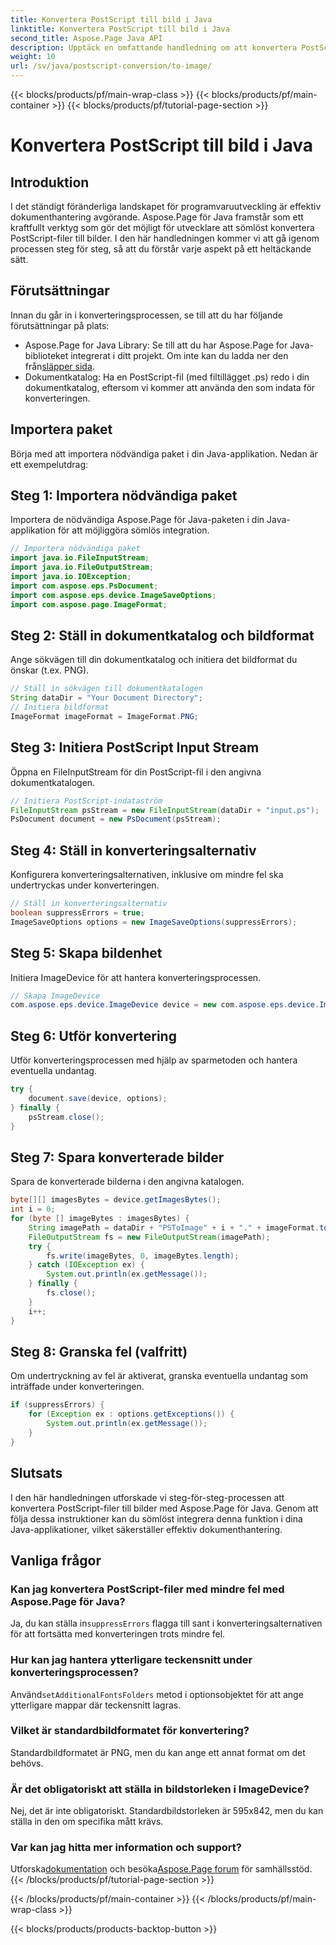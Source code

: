 ```yaml
---
title: Konvertera PostScript till bild i Java
linktitle: Konvertera PostScript till bild i Java
second_title: Aspose.Page Java API
description: Upptäck en omfattande handledning om att konvertera PostScript till bilder i Java med Aspose.Page. Steg-för-steg-guide, vanliga frågor och viktiga förutsättningar ingår.
weight: 10
url: /sv/java/postscript-conversion/to-image/
---
```


{{< blocks/products/pf/main-wrap-class >}}
{{< blocks/products/pf/main-container >}}
{{< blocks/products/pf/tutorial-page-section >}}

# Konvertera PostScript till bild i Java

## Introduktion
I det ständigt föränderliga landskapet för programvaruutveckling är effektiv dokumenthantering avgörande. Aspose.Page för Java framstår som ett kraftfullt verktyg som gör det möjligt för utvecklare att sömlöst konvertera PostScript-filer till bilder. I den här handledningen kommer vi att gå igenom processen steg för steg, så att du förstår varje aspekt på ett heltäckande sätt.
## Förutsättningar
Innan du går in i konverteringsprocessen, se till att du har följande förutsättningar på plats:
-  Aspose.Page for Java Library: Se till att du har Aspose.Page for Java-biblioteket integrerat i ditt projekt. Om inte kan du ladda ner den från[släpper sida](https://releases.aspose.com/page/java/).
- Dokumentkatalog: Ha en PostScript-fil (med filtillägget .ps) redo i din dokumentkatalog, eftersom vi kommer att använda den som indata för konverteringen.
## Importera paket
Börja med att importera nödvändiga paket i din Java-applikation. Nedan är ett exempelutdrag:
## Steg 1: Importera nödvändiga paket
Importera de nödvändiga Aspose.Page för Java-paketen i din Java-applikation för att möjliggöra sömlös integration.
```java
// Importera nödvändiga paket
import java.io.FileInputStream;
import java.io.FileOutputStream;
import java.io.IOException;
import com.aspose.eps.PsDocument;
import com.aspose.eps.device.ImageSaveOptions;
import com.aspose.page.ImageFormat;

```
## Steg 2: Ställ in dokumentkatalog och bildformat
Ange sökvägen till din dokumentkatalog och initiera det bildformat du önskar (t.ex. PNG).
```java
// Ställ in sökvägen till dokumentkatalogen
String dataDir = "Your Document Directory";
// Initiera bildformat
ImageFormat imageFormat = ImageFormat.PNG;
```
## Steg 3: Initiera PostScript Input Stream
Öppna en FileInputStream för din PostScript-fil i den angivna dokumentkatalogen.
```java
// Initiera PostScript-indataström
FileInputStream psStream = new FileInputStream(dataDir + "input.ps");
PsDocument document = new PsDocument(psStream);
```
## Steg 4: Ställ in konverteringsalternativ
Konfigurera konverteringsalternativen, inklusive om mindre fel ska undertryckas under konverteringen.
```java
// Ställ in konverteringsalternativ
boolean suppressErrors = true;
ImageSaveOptions options = new ImageSaveOptions(suppressErrors);
```
## Steg 5: Skapa bildenhet
Initiera ImageDevice för att hantera konverteringsprocessen.
```java
// Skapa ImageDevice
com.aspose.eps.device.ImageDevice device = new com.aspose.eps.device.ImageDevice();
```
## Steg 6: Utför konvertering
Utför konverteringsprocessen med hjälp av sparmetoden och hantera eventuella undantag.
```java
try {
    document.save(device, options);
} finally {
    psStream.close();
}
```
## Steg 7: Spara konverterade bilder
Spara de konverterade bilderna i den angivna katalogen.
```java
byte[][] imagesBytes = device.getImagesBytes();
int i = 0;
for (byte [] imageBytes : imagesBytes) {
    String imagePath = dataDir + "PSToImage" + i + "." + imageFormat.toString().toLowerCase();
    FileOutputStream fs = new FileOutputStream(imagePath);
    try {
        fs.write(imageBytes, 0, imageBytes.length);
    } catch (IOException ex) {
        System.out.println(ex.getMessage());
    } finally {
        fs.close();
    }
    i++;
}
```
## Steg 8: Granska fel (valfritt)
Om undertryckning av fel är aktiverat, granska eventuella undantag som inträffade under konverteringen.
```java
if (suppressErrors) {
    for (Exception ex : options.getExceptions()) {
        System.out.println(ex.getMessage());
    }
}
```
## Slutsats
I den här handledningen utforskade vi steg-för-steg-processen att konvertera PostScript-filer till bilder med Aspose.Page för Java. Genom att följa dessa instruktioner kan du sömlöst integrera denna funktion i dina Java-applikationer, vilket säkerställer effektiv dokumenthantering.
## Vanliga frågor
### Kan jag konvertera PostScript-filer med mindre fel med Aspose.Page för Java?
 Ja, du kan ställa in`suppressErrors` flagga till sant i konverteringsalternativen för att fortsätta med konverteringen trots mindre fel.
### Hur kan jag hantera ytterligare teckensnitt under konverteringsprocessen?
 Använd`setAdditionalFontsFolders` metod i optionsobjektet för att ange ytterligare mappar där teckensnitt lagras.
### Vilket är standardbildformatet för konvertering?
Standardbildformatet är PNG, men du kan ange ett annat format om det behövs.
### Är det obligatoriskt att ställa in bildstorleken i ImageDevice?
Nej, det är inte obligatoriskt. Standardbildstorleken är 595x842, men du kan ställa in den om specifika mått krävs.
### Var kan jag hitta mer information och support?
 Utforska[dokumentation](https://reference.aspose.com/page/java/) och besöka[Aspose.Page forum](https://forum.aspose.com/c/page/39) för samhällsstöd.
{{< /blocks/products/pf/tutorial-page-section >}}

{{< /blocks/products/pf/main-container >}}
{{< /blocks/products/pf/main-wrap-class >}}

{{< blocks/products/products-backtop-button >}}
